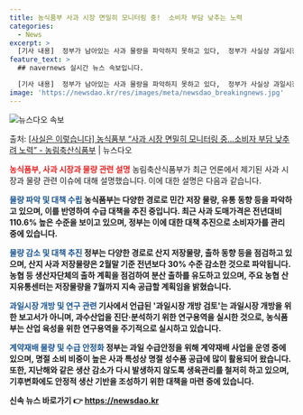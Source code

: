 ```yaml
---
title: 농식품부 사과 시장 면밀히 모니터링 중!  소비자 부담 낮추는 노력
categories:
  - News
excerpt: >
  [기사 내용]  정부가 남아있는 사과 물량을 파악하지 못하고 있다,  정부가 사실상 과일시장 개방을 검토, …
feature_text: >
  ## navernews 실시간 뉴스 속보입니다.

  [기사 내용]  정부가 남아있는 사과 물량을 파악하지 못하고 있다,  정부가 사실상 과일시장 개방을 검토, …
image: 'https://newsdao.kr/res/images/meta/newsdao_breakingnews.jpg'
---
```


![뉴스다오 속보](https://newsdao.kr/res/images/meta/newsdao_breakingnews.jpg)

<p>출처: <a href="https://newsdao.kr/3382" rel="dofollow">[사실은 이렇습니다] 농식품부 “사과 시장 면밀히 모니터링 중…소비자 부담 낮추려 노력” - 농림축산식품부</a> | 뉴스다오</p>

<b><span style="color: #ee2323;">농식품부, 사과 시장과 물량 관련 설명</span></b>
농림축산식품부가 최근 언론에서 제기된 사과 시장과 물량 관련 이슈에 대해 설명했습니다. 이에 대한 설명은 다음과 같습니다. 

<b><span style="color: #1a5490;">물량 파악 및 대책 수립</span><b>
농식품부는 다양한 경로로 민간 저장 물량, 유통 동향 등을 파악하고 있으며, 이를 반영하여 수급 대책을 추진 중입니다. 최근 사과 도매가격은 전년대비 110.6% 높은 수준을 보이고 있으며, 정부는 이에 대한 대책 추진으로 소비자가를 관리 중에 있습니다.

<b><span style="color: #1a5490;">물량 감소 및 대책 추진</span><b>
정부는 다양한 경로로 산지 저장물량, 출하 동향 등을 점검하고 있으며, 산지 사과 저장물량은 2월말 기준 전년보다 30% 수준 감소한 것으로 파악됩니다. 농협 등 생산자단체의 출하 계획을 점검하여 분산 출하를 유도하고 있으며, 주요 농협 산지유통센터는 저장물량을 7월까지 지속 공급할 계획임을 밝혔습니다.

<b><span style="color: #1a5490;">과일시장 개방 및 연구 관련</span><b>
기사에서 언급된 '과일시장 개방 검토'는 과일시장 개방을 위한 보고서가 아니며, 과수산업을 진단·분석하기 위한 연구용역을 실시한 것으로, 농식품부는 산업 육성을 위한 연구용역을 주기적으로 실시하고 있습니다.

<b><span style="color: #1a5490;">계약재배 물량 및 수급 안정화</span><b>
정부는 과일 수급안정을 위해 계약재배 사업을 운영 중에 있으며, 명절 소비 비중이 높은 사과 특성상 명절 성수품 공급에 많이 활용되어 왔습니다. 또한, 지난해와 같은 생산 감소가 다시 발생하지 않도록 생육관리를 철저히 하고 있으며, 기후변화에도 안정적 생산 기반을 조성하기 위한 대책을 마련 중에 있습니다. 

신속 뉴스 바로가기 👉 <a href="https://newsdao.kr" rel="dofollow">https://newsdao.kr</a>


